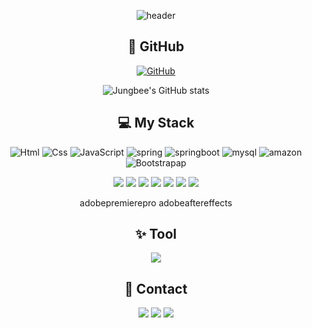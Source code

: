 <div align="center">

![header](https://capsule-render.vercel.app/api?type=waving&height=230&fontSize=50&text=WELCOME👋&fontColor=CD5E77&color=F4C2C2)
  
  
## 👀 GitHub
<a href = "https://github.com/jungbee2"><img alt="GitHub" src ="https://img.shields.io/badge/GitHub-181717.svg?&style=for-the-badge&logo=GitHub&logoColor=white"/></a>
  
  
  
![Jungbee's GitHub stats](https://github-readme-stats.vercel.app/api?username=Jungbee2&show_icons=true&theme=default)

  
  
## 💻 My Stack
<img alt="Html" src ="https://img.shields.io/badge/HTML5-E34F26.svg?&style=for-the-badge&logo=HTML5&logoColor=white"/>  <img alt="Css" src ="https://img.shields.io/badge/CSS3-1572B6.svg?&style=for-the-badge&logo=CSS3&logoColor=white"/>  <img alt="JavaScript" src ="https://img.shields.io/badge/JavaScriipt-F7DF1E.svg?&style=for-the-badge&logo=JavaScript&logoColor=black"/>  <img alt="spring"
src ="https://img.shields.io/badge/spring-6DB33F.svg?&style=for-the-badge&logo=spring&logoColor=white"/>  <img alt="springboot"
src ="https://img.shields.io/badge/springboot-6DB33F.svg?&style=for-the-badge&logo=springboot&logoColor=white"/>  <img alt="mysql"
src ="https://img.shields.io/badge/mysql-4479A1.svg?&style=for-the-badge&logo=mysql&logoColor=white"/>  <img alt="amazon"
src ="https://img.shields.io/badge/amazonaws-232F3E.svg?&style=for-the-badge&logo=amazonaws&logoColor=white"/>  <img alt="Bootstrapap" src="https://img.shields.io/badge/Bootstrapap-7952B3.svg?style=for-the-badge&logo=bootstrap&logoColor=white"/>    

<img src="https://img.shields.io/badge/Adobe-FF0000?style=flat-square&logo=Adobe&logoColor=white"/>
<img src="https://img.shields.io/badge/Adobe XD-FF61F6?style=flat-square&logo=Adobe XD&logoColor=white"/>
<img src="https://img.shields.io/badge/Adobe InDesign-FF3366?style=flat-square&logo=Adobe InDesign&logoColor=white"/>
<img src="https://img.shields.io/badge/Adobe Photoshop-31A8FF?style=flat-square&logo=Adobe Photoshop&logoColor=white"/>
<img src="https://img.shields.io/badge/Adobe Illustrator-FF9A00?style=flat-square&logo=Adobe Illustrator&logoColor=white"/>
<img src="https://img.shields.io/badge/Adobe Premierepro-31A8FF?style=flat-square&logo=Adobe Premierepro&logoColor=white"/>
<img src="https://img.shields.io/badge/Adobe Illustrator-FF9A00?style=flat-square&logo=Adobe Illustrator&logoColor=white"/>
 
  
adobepremierepro   adobeaftereffects
## ✨ Tool  
<img src="https://img.shields.io/badge/Visual Studio Code-007ACC?style=flat-square&logo=Visual Studio Code&logoColor=white"/>
  
  
## 📧 Contact 
<a href="mailto:bin052512@gmail.com"><img src="https://img.shields.io/badge/google-4285F4?style=flat-square&logo=google&logoColor=white"/></a>
<a href="mailto:jungb1203@naver.com"><img src="https://img.shields.io/badge/Naver-03C75A?style=flat-square&logo=Naver&logoColor=white"/></a>
<a href="https://open.kakao.com/o/s5O7I8mf"><img src="https://img.shields.io/badge/KakaoTalk-FFCD00?style=flat-square&logo=KakaoTalk&logoColor=white"/></a> 

  
</div>
